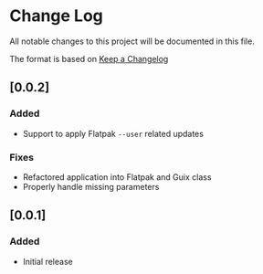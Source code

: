 # Change Log

All notable changes to this project will be documented in this file.

The format is based on [Keep a Changelog](http://keepachangelog.com/)

## [0.0.2]
### Added

- Support to apply Flatpak `--user` related updates

### Fixes

- Refactored application into Flatpak and Guix class
- Properly handle missing parameters

## [0.0.1]
### Added

- Initial release
